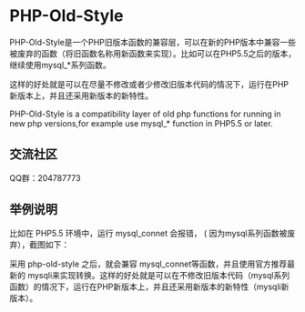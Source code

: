 PHP-Old-Style
=============

PHP-Old-Style是一个PHP旧版本函数的兼容层，可以在新的PHP版本中兼容一些被废弃的函数（将旧函数名称用新函数来实现）。比如可以在PHP5.5之后的版本，继续使用mysql_*系列函数。

这样的好处就是可以在尽量不修改或者少修改旧版本代码的情况下，运行在PHP新版本上，并且还采用新版本的新特性。

PHP-Old-Style is a compatibility layer of old php functions for running in new php versions,for example use mysql_* function in PHP5.5 or later.

交流社区
--
QQ群：204787773


举例说明
--

比如在 PHP5.5 环境中，运行 mysql_connet 会报错， ( 因为mysql系列函数被废弃），截图如下：


采用 php-old-style 之后，就会兼容 mysql_connet等函数，并且使用官方推荐最新的 mysqli来实现转换。这样的好处就是可以在不修改旧版本代码（mysql系列函数）的情况下，运行在PHP新版本上，并且还采用新版本的新特性（mysqli新版本）。






